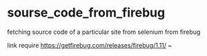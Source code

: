 sourse_code_from_firebug
========================

fetching source code of a particular site from selenium from firebug


link require 
https://getfirebug.com/releases/firebug/1.11/
~                                               
